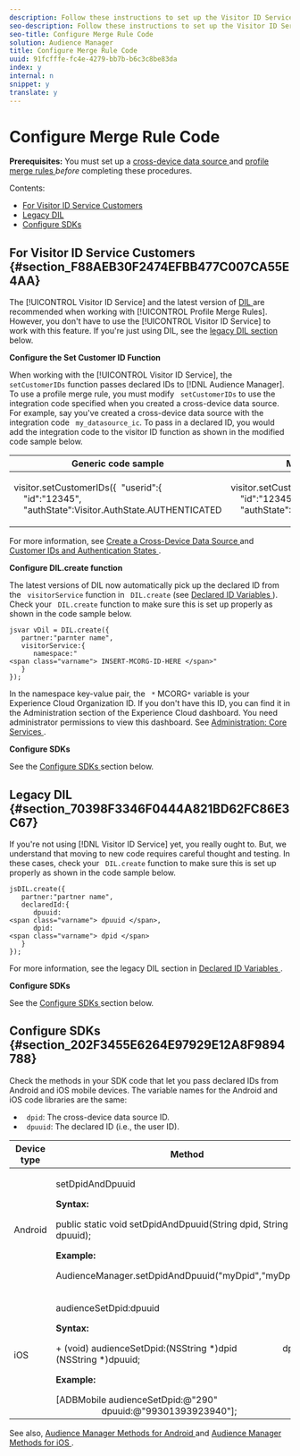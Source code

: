 ```yaml
---
description: Follow these instructions to set up the Visitor ID Service, DIL, and mobile SDK code to work with your merge rules.
seo-description: Follow these instructions to set up the Visitor ID Service, DIL, and mobile SDK code to work with your merge rules.
seo-title: Configure Merge Rule Code
solution: Audience Manager
title: Configure Merge Rule Code
uuid: 91fcfffe-fc4e-4279-bb7b-b6c3c8be83da
index: y
internal: n
snippet: y
translate: y
---
```


# Configure Merge Rule Code

**Prerequisites:** You must set up a [ cross-device data source ](../../../c_features/profile-link-intro/merge-rules-start/create-cross-device-datasource.md#concept_396828374D1B48C988655B2ED817F29B) and [ profile merge rules ](../../../c_features/profile-link-intro/merge-rules-start/merge-rules-configure-code.md#concept_169938D1988447E1B60896908A49C78A)*before* completing these procedures. 

Contents: 

* [ For Visitor ID Service Customers ](../../../c_features/profile-link-intro/merge-rules-start/merge-rules-configure-code.md#section_F88AEB30F2474EFBB477C007CA55E4AA)
* [ Legacy DIL ](../../../c_features/profile-link-intro/merge-rules-start/merge-rules-configure-code.md#section_70398F3346F0444A821BD62FC86E3C67)
* [ Configure SDKs ](../../../c_features/profile-link-intro/merge-rules-start/merge-rules-configure-code.md#section_202F3455E6264E97929E12A8F9894788)

## For Visitor ID Service Customers {#section_F88AEB30F2474EFBB477C007CA55E4AA}

The [!UICONTROL  Visitor ID Service] and the latest version of [ DIL ](../../../c_api/c_dil/c_dil.md#concept_6D73ED3DBA604EE49B66B5572AA6A32C) are recommended when working with [!UICONTROL  Profile Merge Rules]. However, you don't have to use the [!UICONTROL  Visitor ID Service] to work with this feature. If you're just using DIL, see the [ legacy DIL section ](../../../c_features/profile-link-intro/merge-rules-start/merge-rules-configure-code.md#section_70398F3346F0444A821BD62FC86E3C67) below. 

**Configure the Set Customer ID Function** 

When working with the [!UICONTROL  Visitor ID Service], the ` setCustomerIDs` function passes declared IDs to [!DNL  Audience Manager]. To use a profile merge rule, you must modify ` setCustomerIDs` to use the integration code specified when you created a cross-device data source. For example, say you've created a cross-device data source with the integration code ` my_datasource_ic`. To pass in a declared ID, you would add the integration code to the visitor ID function as shown in the modified code sample below. 

<table id="table_97F466CE75C446A288908D659516195C"> 
 <thead> 
  <tr> 
   <th colname="col1" class="entry"> Generic code sample </th> 
   <th colname="col2" class="entry"> Modified code sample </th> 
  </tr> 
 </thead>
 <tbody> 
  <tr> 
   <td colname="col1"> <p> 
     <codeblock class="syntax javascript">
       visitor.setCustomerIDs({ 
      &nbsp;"userid":{ 
      &nbsp;&nbsp;&nbsp;&nbsp;"id":"12345", 
      &nbsp;&nbsp;&nbsp;&nbsp;"authState":Visitor.AuthState.AUTHENTICATED 
     </codeblock> </p> </td> 
   <td colname="col2"> <p> 
     <codeblock class="syntax javascript">
       visitor.setCustomerIDs({ 
      &nbsp;"my_datasource_ic":{ 
      &nbsp;&nbsp;&nbsp;&nbsp;"id":"12345", 
      &nbsp;&nbsp;&nbsp;&nbsp;"authState":Visitor.AuthState.AUTHENTICATED 
     </codeblock> </p> </td> 
  </tr> 
 </tbody> 
</table>

For more information, see [ Create a Cross-Device Data Source ](../../../c_features/profile-link-intro/merge-rules-start/create-cross-device-datasource.md#concept_396828374D1B48C988655B2ED817F29B) and [ Customer IDs and Authentication States ](https://marketing.adobe.com/resources/help/en_US/mcvid/?f=mcvid_customer_ids.html). 

**Configure DIL.create function** 

The latest versions of DIL now automatically pick up the declared ID from the ` visitorService` function in ` DIL.create` (see [ Declared ID Variables ](../../../c_features/c_declared_id/r_dil_declared_id_vars.md#reference_F697F0D53E56430D95EC0C408B767F80)). Check your ` DIL.create` function to make sure this is set up properly as shown in the code sample below. 


```
jsvar vDil = DIL.create({ 
   partner:"parnter name", 
   visitorService:{ 
      namespace:" 
<span class="varname"> INSERT-MCORG-ID-HERE </span>" 
   } 
});
```


In the namespace key-value pair, the ` *` MCORG`*` variable is your Experience Cloud Organization ID. If you don't have this ID, you can find it in the Administration section of the Experience Cloud dashboard. You need administrator permissions to view this dashboard. See [ Administration: Core Services ](https://marketing.adobe.com/resources/help/en_US/mcloud/?f=admin_getting_started.html). 

**Configure SDKs** 

See the [ Configure SDKs ](../../../c_features/profile-link-intro/merge-rules-start/merge-rules-configure-code.md#section_202F3455E6264E97929E12A8F9894788) section below. 

## Legacy DIL {#section_70398F3346F0444A821BD62FC86E3C67}

If you're not using [!DNL  Visitor ID Service] yet, you really ought to. But, we understand that moving to new code requires careful thought and testing. In these cases, check your ` DIL.create` function to make sure this is set up properly as shown in the code sample below. 


```
jsDIL.create({ 
   partner:"partner name", 
   declaredId:{ 
      dpuuid: 
<span class="varname"> dpuuid </span>, 
      dpid: 
<span class="varname"> dpid </span> 
   } 
});
```


For more information, see the legacy DIL section in [ Declared ID Variables ](../../../c_features/c_declared_id/r_dil_declared_id_vars.md#reference_F697F0D53E56430D95EC0C408B767F80). 

**Configure SDKs** 

See the [ Configure SDKs ](../../../c_features/profile-link-intro/merge-rules-start/merge-rules-configure-code.md#section_202F3455E6264E97929E12A8F9894788) section below. 

## Configure SDKs {#section_202F3455E6264E97929E12A8F9894788}

Check the methods in your SDK code that let you pass declared IDs from Android and iOS mobile devices. The variable names for the Android and iOS code libraries are the same: 

* ` dpid`: The cross-device data source ID.
* ` dpuuid`: The declared ID (i.e., the user ID).

<table id="table_2ACA3E5F316D4413B10A4403B786CC23"> 
 <thead> 
  <tr> 
   <th colname="col1" class="entry"> Device type </th> 
   <th colname="col2" class="entry"> Method </th> 
  </tr> 
 </thead>
 <tbody> 
  <tr> 
   <td colname="col1"> <p> <span class="keyword"> Android </span> </p> </td> 
   <td colname="col2"> <p> <span class="codeph"> setDpidAndDpuuid </span> </p> <p> <b>Syntax:</b> </p> <p> <span class="syntax javascript codeph"> public static void setDpidAndDpuuid(String dpid, String dpuuid); </span> </p> <p> <b>Example:</b> </p> <p> <span class="syntax javascript codeph"> AudienceManager.setDpidAndDpuuid("myDpid","myDpuuid"); </span> </p> </td> 
  </tr> 
  <tr> 
   <td colname="col1"> <p> <span class="keyword"> iOS </span> </p> </td> 
   <td colname="col2"> <p> <span class="codeph"> audienceSetDpid:dpuuid </span> </p> <p> <b>Syntax:</b> </p> 
    <codeblock class="syntax javascript">
      +&nbsp;(void)&nbsp;audienceSetDpid:(NSString&nbsp;*)dpid 
     &nbsp;&nbsp;&nbsp;&nbsp;&nbsp;&nbsp;&nbsp;&nbsp;&nbsp;&nbsp;&nbsp;&nbsp;&nbsp;&nbsp;&nbsp;&nbsp;&nbsp;&nbsp;dpuuid:(NSString&nbsp;*)dpuuid; 
    </codeblock> <p> <b>Example:</b> </p> 
    <codeblock class="syntax javascript">
      [ADBMobile&nbsp;audienceSetDpid:@"290" 
     &nbsp;&nbsp;&nbsp;&nbsp;&nbsp;&nbsp;&nbsp;&nbsp;&nbsp;&nbsp;&nbsp;&nbsp;&nbsp;&nbsp;&nbsp;&nbsp;&nbsp;&nbsp;&nbsp;dpuuid:@"99301393923940"]; 
    </codeblock> </td> 
  </tr> 
 </tbody> 
</table>

See also, [ Audience Manager Methods for Android ](https://marketing.adobe.com/resources/help/en_US/mobile/android/?f=c_audience_manager_methods.html) and [ Audience Manager Methods for iOS ](https://marketing.adobe.com/resources/help/en_US/mobile/ios/?f=aam_methods.html). 
